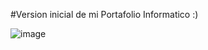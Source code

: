 #Version inicial de mi Portafolio Informatico :)

![image](https://github.com/user-attachments/assets/c20063b6-7897-4ea2-b3ae-2e3baf28345c)


